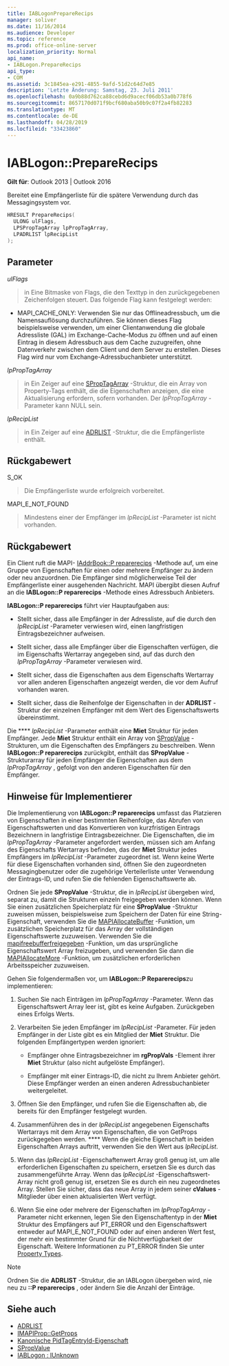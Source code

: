 ```yaml
---
title: IABLogonPrepareRecips
manager: soliver
ms.date: 11/16/2014
ms.audience: Developer
ms.topic: reference
ms.prod: office-online-server
localization_priority: Normal
api_name:
- IABLogon.PrepareRecips
api_type:
- COM
ms.assetid: 3c1845ea-e291-4855-9afd-51d2c64d7e85
description: 'Letzte Änderung: Samstag, 23. Juli 2011'
ms.openlocfilehash: 0a9b88d762ca88cebd6d9acecf06db53a0b778f6
ms.sourcegitcommit: 8657170d071f9bcf680aba50b9c07f2a4fb82283
ms.translationtype: MT
ms.contentlocale: de-DE
ms.lasthandoff: 04/28/2019
ms.locfileid: "33423860"
---
```

# <a name="iablogonpreparerecips"></a>IABLogon::PrepareRecips

**Gilt für**: Outlook 2013 | Outlook 2016 
  
Bereitet eine Empfängerliste für die spätere Verwendung durch das Messagingsystem vor.
  
```cpp
HRESULT PrepareRecips(
  ULONG ulFlags,
  LPSPropTagArray lpPropTagArray,
  LPADRLIST lpRecipList
);
```

## <a name="parameters"></a>Parameter

_ulFlags_
  
> in Eine Bitmaske von Flags, die den Texttyp in den zurückgegebenen Zeichenfolgen steuert. Das folgende Flag kann festgelegt werden:
    
  - MAPI_CACHE_ONLY: Verwenden Sie nur das Offlineadressbuch, um die Namensauflösung durchzuführen. Sie können dieses Flag beispielsweise verwenden, um einer Clientanwendung die globale Adressliste (GAL) im Exchange-Cache-Modus zu öffnen und auf einen Eintrag in diesem Adressbuch aus dem Cache zuzugreifen, ohne Datenverkehr zwischen dem Client und dem Server zu erstellen. Dieses Flag wird nur vom Exchange-Adressbuchanbieter unterstützt.
    
_lpPropTagArray_
  
> in Ein Zeiger auf eine [SPropTagArray](sproptagarray.md) -Struktur, die ein Array von Property-Tags enthält, die die Eigenschaften anzeigen, die eine Aktualisierung erfordern, sofern vorhanden. Der _lpPropTagArray_ -Parameter kann NULL sein. 
    
_lpRecipList_
  
> in Ein Zeiger auf eine [ADRLIST](adrlist.md) -Struktur, die die Empfängerliste enthält. 
    
## <a name="return-value"></a>Rückgabewert

S_OK 
  
> Die Empfängerliste wurde erfolgreich vorbereitet.
    
MAPI_E_NOT_FOUND 
  
> Mindestens einer der Empfänger im _lpRecipList_ -Parameter ist nicht vorhanden. 
    
## <a name="return-value"></a>Rückgabewert

Ein Client ruft die MAPI- [IAddrBook::P reparerecips](iaddrbook-preparerecips.md) -Methode auf, um eine Gruppe von Eigenschaften für einen oder mehrere Empfänger zu ändern oder neu anzuordnen. Die Empfänger sind möglicherweise Teil der Empfängerliste einer ausgehenden Nachricht. MAPI übergibt diesen Aufruf an die **IABLogon::P reparerecips** -Methode eines Adressbuch Anbieters. 
  
**IABLogon::P reparerecips** führt vier Hauptaufgaben aus: 
  
- Stellt sicher, dass alle Empfänger in der Adressliste, auf die durch den _lpRecipList_ -Parameter verwiesen wird, einen langfristigen Eintragsbezeichner aufweisen. 
    
- Stellt sicher, dass alle Empfänger über die Eigenschaften verfügen, die im Eigenschafts Wertarray angegeben sind, auf das durch den _lpPropTagArray_ -Parameter verwiesen wird. 
    
- Stellt sicher, dass die Eigenschaften aus dem Eigenschafts Wertarray vor allen anderen Eigenschaften angezeigt werden, die vor dem Aufruf vorhanden waren.
    
- Stellt sicher, dass die Reihenfolge der Eigenschaften in der [](adrentry.md) **ADRLIST** -Struktur der einzelnen Empfänger mit dem Wert des Eigenschaftswerts übereinstimmt. 
    
Die **** _lpRecipList_ -Parameter enthält eine **Miet** Struktur für jeden Empfänger. Jede **Miet** Struktur enthält ein Array von [SPropValue](spropvalue.md) -Strukturen, um die Eigenschaften des Empfängers zu beschreiben. Wenn **IABLogon::P reparerecips** zurückgibt, enthält das **SPropValue** -Strukturarray für jeden Empfänger die Eigenschaften aus dem _lpPropTagArray_ , gefolgt von den anderen Eigenschaften für den Empfänger. 
  
## <a name="notes-to-implementers"></a>Hinweise für Implementierer

Die Implementierung von **IABLogon::P reparerecips** umfasst das Platzieren von Eigenschaften in einer bestimmten Reihenfolge, das Abrufen von Eigenschaftswerten und das Konvertieren von kurzfristigen Eintrags Bezeichnern in langfristige Eintragsbezeichner. Die Eigenschaften, die im _lpPropTagArray_ -Parameter angefordert werden, müssen sich am Anfang des Eigenschafts Wertarrays befinden, das der **Miet** Struktur jedes Empfängers im _lpRecipList_ -Parameter zugeordnet ist. Wenn keine Werte für diese Eigenschaften vorhanden sind, öffnen Sie den zugeordneten Messagingbenutzer oder die zugehörige Verteilerliste unter Verwendung der Eintrags-ID, und rufen Sie die fehlenden Eigenschaftswerte ab. 
  
Ordnen Sie jede **SPropValue** -Struktur, die in _lpRecipList_ übergeben wird, separat zu, damit die Strukturen einzeln freigegeben werden können. Wenn Sie einen zusätzlichen Speicherplatz für eine **SPropValue** -Struktur zuweisen müssen, beispielsweise zum Speichern der Daten für eine String-Eigenschaft, verwenden Sie die [MAPIAllocateBuffer](mapiallocatebuffer.md) -Funktion, um zusätzlichen Speicherplatz für das Array der vollständigen Eigenschaftswerte zuzuweisen. Verwenden Sie die [mapifreebufferfreigegeben](mapifreebuffer.md) -Funktion, um das ursprüngliche Eigenschaftswert Array freizugeben, und verwenden Sie dann die [MAPIAllocateMore](mapiallocatemore.md) -Funktion, um zusätzlichen erforderlichen Arbeitsspeicher zuzuweisen. 
  
Gehen Sie folgendermaßen vor, um **IABLogon::P Reparerecips**zu implementieren:
  
1. Suchen Sie nach Einträgen im _lpPropTagArray_ -Parameter. Wenn das Eigenschaftswert Array leer ist, gibt es keine Aufgaben. Zurückgeben eines Erfolgs Werts. 
    
2. Verarbeiten Sie jeden Empfänger im _lpRecipList_ -Parameter. Für jeden Empfänger in der Liste gibt es ein Mitglied der **Miet** Struktur. Die folgenden Empfängertypen werden ignoriert: 
    
   - Empfänger ohne Eintragsbezeichner im **rgPropVals** -Element ihrer **Miet** Struktur (also nicht aufgelöste Empfänger). 
    
   - Empfänger mit einer Eintrags-ID, die nicht zu Ihrem Anbieter gehört. Diese Empfänger werden an einen anderen Adressbuchanbieter weitergeleitet.
    
3. Öffnen Sie den Empfänger, und rufen Sie die Eigenschaften ab, die bereits für den Empfänger festgelegt wurden.
    
4. Zusammenführen des in der _lpRecipList_ angegebenen Eigenschafts Wertarrays mit dem Array von Eigenschaften, die von GetProps zurückgegeben werden. **** Wenn die gleiche Eigenschaft in beiden Eigenschaften Arrays auftritt, verwenden Sie den Wert aus _lpRecipList_.
    
5. Wenn das _lpRecipList_ -Eigenschaftenwert Array groß genug ist, um alle erforderlichen Eigenschaften zu speichern, ersetzen Sie es durch das zusammengeführte Array. Wenn das _lpRecipList_ -Eigenschaftswert-Array nicht groß genug ist, ersetzen Sie es durch ein neu zugeordnetes Array. Stellen Sie sicher, dass das neue Array in jedem seiner **cValues** -Mitglieder über einen aktualisierten Wert verfügt. 
    
6. Wenn Sie eine oder mehrere der Eigenschaften im _lpPropTagArray_ -Parameter nicht erkennen, legen Sie den Eigenschaftentyp in der **Miet** Struktur des Empfängers auf PT_ERROR und den Eigenschaftswert entweder auf MAPI_E_NOT_FOUND oder auf einen anderen Wert fest, der mehr ein bestimmter Grund für die Nichtverfügbarkeit der Eigenschaft. Weitere Informationen zu PT_ERROR finden Sie unter [Property Types](property-types.md).
    
> [!NOTE]
> Ordnen Sie die **ADRLIST** -Struktur, die an IABLogon übergeben wird, nie neu zu **::P reparerecips** , oder ändern Sie die Anzahl der Einträge. 
  
## <a name="see-also"></a>Siehe auch

- [ADRLIST](adrlist.md)
- [IMAPIProp::GetProps](imapiprop-getprops.md)
- [Kanonische PidTagEntryId-Eigenschaft](pidtagentryid-canonical-property.md)
- [SPropValue](spropvalue.md)
- [IABLogon : IUnknown](iablogoniunknown.md)

